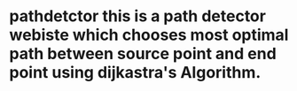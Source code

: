 # pathdetctor this is a path detector webiste which chooses most optimal path between source point and end point using dijkastra's Algorithm.

